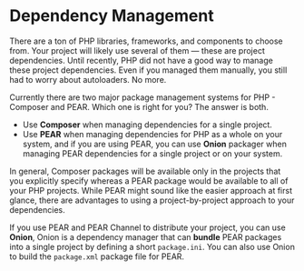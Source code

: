 # Dependency Management

There are a ton of PHP libraries, frameworks, and components to choose from. Your project will likely use several of them — these are project dependencies. Until recently, PHP did not have a good way to manage these project dependencies. Even if you managed them manually, you still had to worry about autoloaders. No more.

Currently there are two major package management systems for PHP - Composer and PEAR. Which one is right for you? The answer is both.

 * Use **Composer** when managing dependencies for a single project.
 * Use **PEAR** when managing dependencies for PHP as a whole on your system, and if you are using PEAR, you can use
   **Onion** packager when managing PEAR dependencies for a single project or on your system.

In general, Composer packages will be available only in the projects that you explicitly specify whereas a PEAR package
would be available to all of your PHP projects. While PEAR might sound like the easier approach at first glance, there
are advantages to using a project-by-project approach to your dependencies.

If you use PEAR and PEAR Channel to distribute your project, you can
use **Onion**, Onion is a dependency manager that can **bundle** PEAR packages 
into a single project by defining a short `package.ini`. You
can also use Onion to build the `package.xml` package file
for PEAR.
